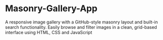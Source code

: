 # Masonry-Gallery-App
A responsive image gallery with  a GitHub-style masonry layout and built-in search functionality. Easily browse and filter images in a clean, grid-based interface using HTML, CSS and JavaScript
